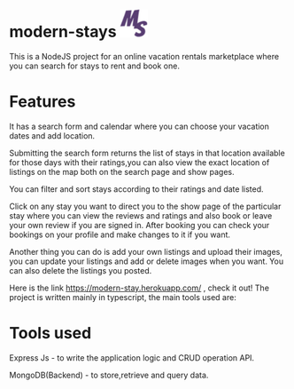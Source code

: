 # modern-stays <img src='https://github.com/GoldenAceTech/modern-stays/blob/master/src/public/images/favicon.png' height='50' width='50' alt='modernstay-icon'>
This is a NodeJS project for an online vacation rentals marketplace where you can search for stays to rent and book one.

# Features
It has a search form and calendar where you can choose your vacation dates and add location.

Submitting the search form returns the list of stays in that location available for those days with their ratings,you can also view the exact location of listings on the map both on the search page and show pages. 

You can filter and sort stays according to their ratings and date listed.

Click on any stay you want to direct you to the show page of the particular stay where you can view the reviews and ratings and also book or leave your own review if you are signed in. 
After booking you can check your bookings on your profile and make changes to it if you want.

Another thing you can do is add your own listings and upload their images, you can update your listings and add or delete images when you want. You can also delete the listings you posted.

Here is the link https://modern-stay.herokuapp.com/ , check it out! The project is written mainly in typescript, the main tools used are:


# Tools used
 Express Js - to write the application logic and CRUD operation API.
 
 MongoDB(Backend) - to store,retrieve and query data. 
